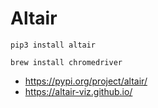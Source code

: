 # Altair

```shell
pip3 install altair
```

```shell
brew install chromedriver
```

- https://pypi.org/project/altair/
- https://altair-viz.github.io/
